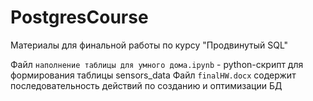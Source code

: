 # PostgresCourse
Материалы для финальной работы по курсу "Продвинутый SQL"

Файл `наполнение таблицы для умного дома.ipynb` - python-скрипт для формирования таблицы sensors_data
Файл `finalHW.docx` содержит последовательность действий по созданию и оптимизации БД
